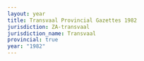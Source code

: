 ```yaml
---
layout: year
title: Transvaal Provincial Gazettes 1982
jurisdiction: ZA-transvaal
jurisdiction_name: Transvaal
provincial: true
year: "1982"
---
```

